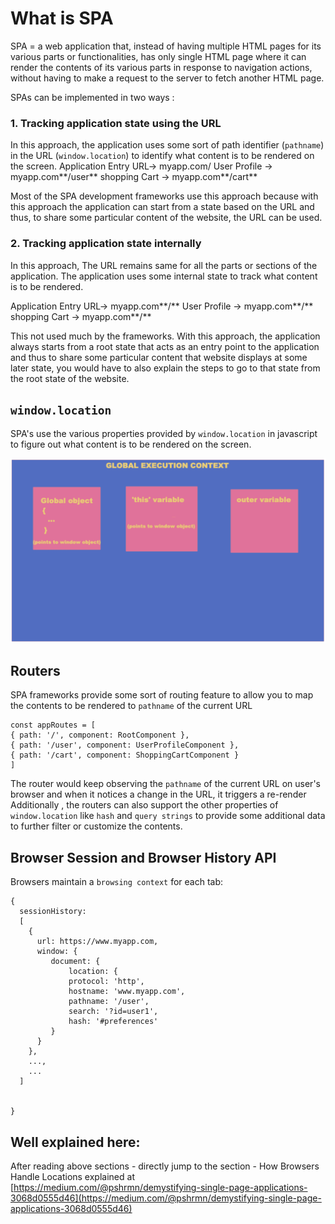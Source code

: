 # What is SPA

SPA = a web application that, instead of having multiple HTML pages for its various parts or functionalities, has only single HTML page where it can render the contents of its various parts in response to navigation actions, without having to make a request to the server to fetch another HTML page.

SPAs can be implemented in two ways :

### 1. Tracking application state using the URL

In this approach, the application uses some sort of path identifier \(`pathname`\) in the URL \(`window.location`\) to identify what content is to be rendered on the screen. Application Entry URL-&gt; myapp.com/ User Profile -&gt; myapp.com**/user** shopping Cart -&gt; myapp.com**/cart**

Most of the SPA development frameworks use this approach because with this approach the application can start from a state based on the URL and thus, to share some particular content of the website, the URL can be used.

### **2. Tracking application state internally**

In this approach, The URL remains same for all the parts or sections of the application. The application uses some internal state to track what content is to be rendered.

Application Entry URL-&gt; myapp.com**/** User Profile -&gt; myapp.com**/** shopping Cart -&gt; myapp.com**/**

This not used much by the frameworks. With this approach, the application always starts from a root state that acts as an entry point to the application and thus to share some particular content that website displays at some later state, you would have to also explain the steps to go to that state from the root state of the website.

## `window.location`

SPA's use the various properties provided by `window.location` in javascript to figure out what content is to be rendered on the screen.

![](../.gitbook/assets/1.png)

## Routers

SPA frameworks provide some sort of routing feature to allow you to map the contents to be rendered to `pathname` of the current URL

```text
const appRoutes = [
{ path: '/', component: RootComponent },
{ path: '/user', component: UserProfileComponent },
{ path: '/cart', component: ShoppingCartComponent }
]
```

The router would keep observing the `pathname` of the current URL on user's browser and when it notices a change in the URL, it triggers a re-render Additionally , the routers can also support the other properties of `window.location` like `hash` and `query strings` to provide some additional data to further filter or customize the contents.

## Browser Session and Browser History API

Browsers maintain a `browsing context` for each tab:

```text
{
  sessionHistory: 
  [ 
    {
      url: https://www.myapp.com,
      window: {
         document: {
             location: {
             protocol: 'http',
             hostname: 'www.myapp.com',
             pathname: '/user',
             search: '?id=user1',
             hash: '#preferences'
         }
      }
    }, 
    ...,
    ...
  ]


}
```

## Well explained here:

After reading above sections - directly jump to the section - How Browsers Handle Locations explained at [https://medium.com/@pshrmn/demystifying-single-page-applications-3068d0555d46](https://medium.com/@pshrmn/demystifying-single-page-applications-3068d0555d46)

